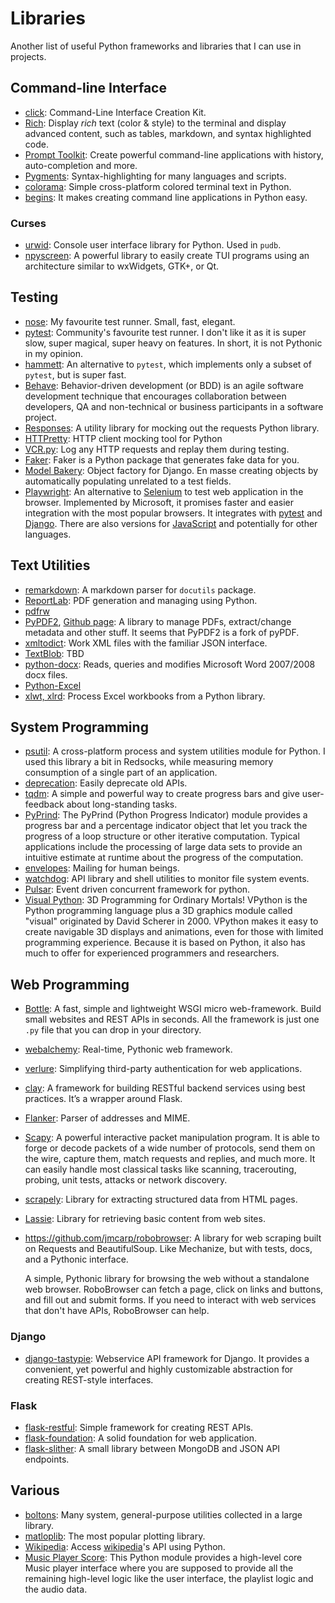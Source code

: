 Libraries
=========

Another list of useful Python frameworks and libraries that I can use in projects.

Command-line Interface
----------------------

 - [click](http://click.pocoo.org/5/):
   Command-Line Interface Creation Kit.
 - [Rich](https://rich.readthedocs.io/):
   Display _rich_ text (color & style) to the terminal and display advanced
   content, such as tables, markdown, and syntax highlighted code.
 - [Prompt Toolkit](https://python-prompt-toolkit.readthedocs.io/):
   Create powerful command-line applications with history, auto-completion and more.
 - [Pygments](http://pygments.org/):
   Syntax-highlighting for many languages and scripts.
 - [colorama](https://github.com/tartley/colorama):
   Simple cross-platform colored terminal text in Python.
 - [begins](http://begins.readthedocs.io/):
   It makes creating command line applications in Python easy.

### Curses ###

 - [urwid](http://urwid.org/):
   Console user interface library for Python.  Used in `pudb`.
 - [npyscreen](http://npyscreen.readthedocs.io/):
   A powerful library to easily create TUI programs using an architecture
   similar to wxWidgets, GTK+, or Qt.


Testing
-------

 - [nose](https://nose.readthedocs.io/):
   My favourite test runner.  Small, fast, elegant.
 - [pytest](https://docs.pytest.org/):
   Community's favourite test runner.
   I don't like it as it is super slow, super magical, super heavy on features.
   In short, it is not Pythonic in my opinion.
 - [hammett](https://github.com/boxed/hammett/):
   An alternative to `pytest`, which implements only a subset of `pytest`,
   but is super fast.
 - [Behave](https://github.com/behave/behave/):
   Behavior-driven development (or BDD) is an agile software development
   technique that encourages collaboration between developers, QA and
   non-technical or business participants in a software project.
 - [Responses](https://github.com/dropbox/responses):
   A utility library for mocking out the requests Python library.
 - [HTTPretty](https://github.com/gabrielfalcao/HTTPretty):
   HTTP client mocking tool for Python
 - [VCR.py](https://vcrpy.readthedocs.io/):
   Log any HTTP requests and replay them during testing.
 - [Faker](https://github.com/joke2k/faker/):
   Faker is a Python package that generates fake data for you.
 - [Model Bakery](https://github.com/model-bakers/model_bakery):
   Object factory for Django.  En masse creating objects by automatically
   populating unrelated to a test fields.
 - [Playwright](https://github.com/microsoft/playwright-python):
   An alternative to [Selenium](https://www.selenium.dev/) to test web
   application in the browser.  Implemented by Microsoft, it promises faster
   and easier integration with the most popular browsers.  It integrates with
   [pytest](http://pytest.org/) and [Django](https://www.djangoproject.com/).
   There are also versions for [JavaScript](https://github.com/microsoft/playwright)
   and potentially for other languages.


Text Utilities
--------------

 - [remarkdown](https://github.com/sgenoud/remarkdown):
   A markdown parser for `docutils` package.
 - [ReportLab](https://www.reportlab.com/):
   PDF generation and managing using Python.
 - [pdfrw](https://github.com/pmaupin/pdfrw)
 - [PyPDF2](https://pythonhosted.org/PyPDF2/),
   [Github page](https://github.com/mstamy2/PyPDF2):
   A library to manage PDFs, extract/change metadata and other stuff.
   It seems that PyPDF2 is a fork of pyPDF.
 - [xmltodict](https://github.com/martinblech/xmltodict):
   Work XML files with the familiar JSON interface.
 - [TextBlob](https://textblob.readthedocs.org/): TBD
 - [python-docx](https://github.com/mikemaccana/python-docx):
   Reads, queries and modifies Microsoft Word 2007/2008 docx files.
 - [Python-Excel](http://python-excel.org/)
 - [xlwt, xlrd](https://github.com/python-excel/):
   Process Excel workbooks from a Python library.


System Programming
------------------

 - [psutil](https://github.com/giampaolo/psutil):
   A cross-platform process and system utilities module for Python.
   I used this library a bit in Redsocks, while measuring memory
   consumption of a single part of an application.
 - [deprecation](http://deprecation.readthedocs.io/en/latest/):
   Easily deprecate old APIs.
 - [tqdm](https://github.com/tqdm/tqdm):
   A simple and powerful way to create progress bars and give user-feedback about
   long-standing tasks.
 - [PyPrind](https://github.com/rasbt/pyprind):
   The PyPrind (Python Progress Indicator) module provides a progress bar and a
   percentage indicator object that let you track the progress of a loop
   structure or other iterative computation. Typical applications include the
   processing of large data sets to provide an intuitive estimate at runtime
   about the progress of the computation.
 - [envelopes](https://github.com/tomekwojcik/envelopes):
   Mailing for human beings.
 - [watchdog](http://pythonhosted.org/watchdog/):
   API library and shell utilities to monitor file system events.
 - [Pulsar](https://github.com/quantmind/pulsar):
   Event driven concurrent framework for python.
 - [Visual Python](http://www.vpython.org/):
   3D Programming for Ordinary Mortals!
   VPython is the Python programming language plus a 3D graphics module
   called "visual" originated by David Scherer in 2000.  VPython makes it
   easy to create navigable 3D displays and animations, even for those with
   limited programming experience. Because it is based on Python, it also has
   much to offer for experienced programmers and researchers.


Web Programming
---------------

 - [Bottle](http://bottlepy.org/):
   A fast, simple and lightweight WSGI micro web-framework.  Build small
   websites and REST APIs in seconds.  All the framework is just one `.py` file
   that you can drop in your directory.
 - [webalchemy](https://github.com/skariel/webalchemy):
   Real-time, Pythonic web framework.
 - [verlure](https://github.com/bbangert/velruse):
   Simplifying third-party authentication for web applications.
 - [clay](https://github.com/uber/clay):
   A framework for building RESTful backend services using best practices.
   It’s a wrapper around Flask.
 - [Flanker](https://github.com/mailgun/flanker): Parser of addresses and
   MIME.
 - [Scapy](http://www.secdev.org/projects/scapy/):
   A powerful interactive packet manipulation program.  It is able to forge or decode packets of a
   wide number of protocols, send them on the wire, capture them, match requests and replies, and
   much more.  It can easily handle most classical tasks like scanning, tracerouting, probing, unit
   tests, attacks or network discovery.
 - [scrapely](https://github.com/scrapy/scrapely):
   Library for extracting structured data from HTML pages.
 - [Lassie](https://github.com/michaelhelmick/lassie):
   Library for retrieving basic content from web sites.
 - <https://github.com/jmcarp/robobrowser>:
   A library for web scraping built on Requests and BeautifulSoup.
   Like Mechanize, but with tests, docs, and a Pythonic interface.

   A simple, Pythonic library for browsing the web without a standalone web
   browser.  RoboBrowser can fetch a page, click on links and buttons, and fill
   out and submit forms. If you need to interact with web services that don't
   have APIs, RoboBrowser can help.


### Django ###
 - [django-tastypie](http://tastypieapi.org/):
   Webservice API framework for Django. It provides a convenient, yet
   powerful and highly customizable abstraction for creating REST-style
   interfaces.

### Flask ###

 - [flask-restful](https://github.com/twilio/flask-restful):
   Simple framework for creating REST APIs.
 - [flask-foundation](https://github.com/JackStouffer/Flask-Foundation):
   A solid foundation for web application.
 - [flask-slither](http://github.com/gevious/flask_slither):
   A small library between MongoDB and JSON API endpoints.


Various
-------

 - [boltons](https://boltons.readthedocs.io/):
   Many system, general-purpose utilities collected in a large library.
 - [matloplib](http://matplotlib.org/):
   The most popular plotting library.
 - [Wikipedia](https://github.com/goldsmith/Wikipedia):
   Access [wikipedia](http://www.wikipedia.org/)'s API using Python.
 - [Music Player Score](https://github.com/albertz/music-player-core):
   This Python module provides a high-level core Music player interface where
   you are supposed to provide all the remaining high-level logic like the user
   interface, the playlist logic and the audio data.
